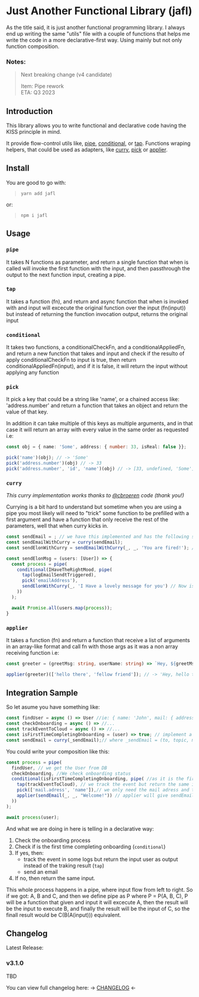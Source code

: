 # Just Another Functional Library (jafl)
As the title said, it is just another functional programming library. I always end up writing the same "utils" file with a couple of functions that helps me write the code in a more declarative-first way.
Using mainly but not only function composition.

### <b>Notes:</b>
> Next breaking change (v4 candidate)
>
> Item: Pipe rework<br>
> ETA: Q3 2023

## Introduction
This library allows you to write functional and declarative code having the KISS principle in mind.

It provide flow-control utils like, [pipe](#pipe), [conditional](#conditional), or [tap](#tap). Functions wraping helpers, that could be used as adapters, like [curry](#curry), [pick](#pick) or [applier](#applier).

## Install
You are good to go with:
> `yarn add jafl`

or:

> `npm i jafl`

## Usage
### `pipe`

It takes N functions as parameter, and return a single function
that when is called will invoke the first function with the input, and then
passthrough the output to the next function input, creating a pipe.


### `tap`

It takes a function (fn), and return and async function that when is invoked with and input
will excecute the original function over the input (fn(input)) but instead of returning the function
invocation output, returns the original input


### `conditional`

It takes two functions, a conditionalCheckFn, and a conditionalAppliedFn, and return a
new function that takes and input and check if the resulto of apply conditionalCheckFn
to input is true, then return conditionalAppliedFn(input), and if it is false, it
will return the input without applying any function

### `pick`

It pick a key that could be a string like 'name', or a chained access like: 'address.number'
and return a function that takes an object and return the value of that key.

In addition it can take multiple of this keys as multiple arguments, and in that case
it will return an array with every value in the same order as requested
i.e:
```typescript
const obj = { name: 'Some', address: { number: 33, isReal: false }};

pick('name')(obj); // -> 'Some'
pick('address.number')(obj) // -> 33
pick('address.number', 'id', 'name')(obj) // -> [33, undefined, 'Some']
```

### `curry`
_This curry implementation works thanks to [@cbroeren](https://www.github.com/cbroeren) code (thank you!)_

Currying is a bit hard to understand but sometime when you are using a pipe you most likely will need to "trick" some function to be prefilled with a first argument and have a function that only receive the rest of the parameters, well that when curry kicks in.

```typescript
const sendEmail = ; // we have this implemented and has the following signature: (to: string, topic: string, message: string)
const sendEmailWithCurry = curry(sendEmail);
const sendElonWithCurry = sendEmailWithCurry(_, _, 'You are fired!'); // now this function is prefilled with the third argument, message.

const sendElonMsg = (users: [User]) => {
  const process = pipe(
    conditional(IHaveTheRightMood, pipe(
      tap(logEmailSendtTriggered),
      pick('emailAddress'),
      sendElonWithCurry(_, 'I Have a lovely message for you') // Now is filled with message, and topic, so it will return a function that receive a "to" and excecute the original function
    ))
  );

  await Promise.all(users.map(process));
}
```

### `applier`

It takes a function (fn) and return a function that receive a list of arguments
in an array-like format and call fn with those args as it was a non array receiving function
i.e:
```typescript
const greeter = (greetMsg: string, userName: string) => `Hey, ${greetMsg} ${userName}!`;

applier(greeter)(['hello there', 'fellow friend']); // -> 'Hey, hello there fellow friend!' 
```

## Integration Sample
So let asume you have something like:
```javascript
const findUser = async () => User //ie: { name: 'John', mail: { address: foo@bar.com, foo: true } }
const checkOnboarding = async () => //...
const trackEventToCloud = async () => //...
const isFirstTimeCompletingOnboarding = (user) => true; // implement a real one
const sendEmail = curry(_sendEmail);// where _sendEmail = (to, topic, msg) => {...};
```
You could write your composition like this:
```javascript
const process = pipe(
  findUser, // we get the User from DB
  checkOnboarding, //We check onboarding status
  conditional(isFirstTimeCompletingOnboarding, pipe( //as it is the first time, so this pipe wil run
    tap(trackEventToCloud), // we track the event but return the same input using tap
    pick(['mail.adress', 'name']),// we only need the mail adress and the name for the user
    applier(sendEmail(_, _, "Welcome!")) // applier will give sendEmail the two remains parameters from the input array (the pick's output)
  ))
);

await process(user);
```
And what we are doing in here is telling in a declarative way:

1. Check the onboarding process
2. Check if is the first time completing onboarding (`conditional`)
3. If yes, then:
    - track the event in some logs but return the input user as output instead of the traking result (`tap`)
    - send an email
4. If no, then return the same input.

This whole process happens in a pipe, where input flow from left to right. So if we got: A, B and C, and then we define pipe as P where P = P(A, B, C), P will be a function that 
given and input it will excecute A, then the result will be the input to execute B, and finally the result will be the input of C, so the finall result would be C(B(A(input))) equivalent.


## Changelog

Latest Release:
### v3.1.0
TBD

You can view full changelog here: -> [CHANGELOG](./CHANGELOG.md) <-
